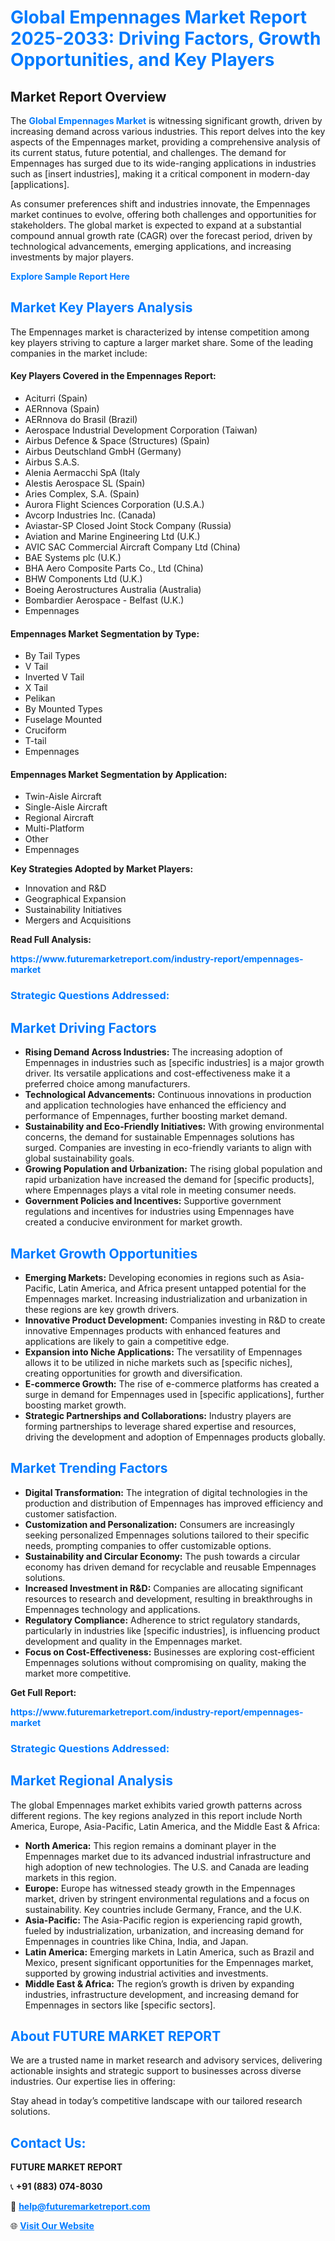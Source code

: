 <h1 style="color: #007BFF;">Global Empennages Market Report 2025-2033: Driving Factors, Growth Opportunities, and Key Players</h1>

<section id="overview">
<h2>Market Report Overview</h2>
<p>The <a href="https://www.futuremarketreport.com/industry-report/empennages-market" style="color: #007BFF; text-decoration: none;"><strong>Global Empennages Market</strong></a> is witnessing significant growth, driven by increasing demand across various industries. This report delves into the key aspects of the Empennages market, providing a comprehensive analysis of its current status, future potential, and challenges. The demand for Empennages has surged due to its wide-ranging applications in industries such as [insert industries], making it a critical component in modern-day [applications].</p>
<p>As consumer preferences shift and industries innovate, the Empennages market continues to evolve, offering both challenges and opportunities for stakeholders. The global market is expected to expand at a substantial compound annual growth rate (CAGR) over the forecast period, driven by technological advancements, emerging applications, and increasing investments by major players.</p>
</section>

<section id="overview">
<p><a href="https://www.futuremarketreport.com/request-sample/reportId=106533" style="color: #007BFF; text-decoration: none;"><strong>Explore Sample Report Here</strong></a></p>
</section>

<section id="key-players">
<h2 style="color: #007BFF;">Market Key Players Analysis</h2>
<p>The Empennages market is characterized by intense competition among key players striving to capture a larger market share. Some of the leading companies in the market include:</p>
<h4>Key Players Covered in the Empennages Report:</h4>
<ul><li>Aciturri (Spain)</li><li>AERnnova (Spain)</li><li>AERnnova do Brasil (Brazil)</li><li>Aerospace Industrial Development Corporation (Taiwan)</li><li>Airbus Defence &amp; Space (Structures) (Spain)</li><li>Airbus Deutschland GmbH (Germany)</li><li>Airbus S.A.S.</li><li>Alenia Aermacchi SpA (Italy</li><li>Alestis Aerospace SL (Spain)</li><li>Aries Complex, S.A. (Spain)</li><li>Aurora Flight Sciences Corporation (U.S.A.)</li><li>Avcorp Industries Inc. (Canada)</li><li>Aviastar-SP Closed Joint Stock Company (Russia)</li><li>Aviation and Marine Engineering Ltd (U.K.)</li><li>AVIC SAC Commercial Aircraft Company Ltd (China)</li><li>BAE Systems plc (U.K.)</li><li>BHA Aero Composite Parts Co., Ltd (China)</li><li>BHW Components Ltd (U.K.)</li><li>Boeing Aerostructures Australia (Australia)</li><li>Bombardier Aerospace - Belfast (U.K.)</li><li>Empennages</li></ul>
<h4>Empennages Market Segmentation by Type:</h4>
<ul><li>By Tail Types</li><li>V Tail</li><li>Inverted V Tail</li><li>X Tail</li><li>Pelikan</li><li>By Mounted Types</li><li>Fuselage Mounted</li><li>Cruciform</li><li>T-tail</li><li>Empennages</li></ul>

<h4>Empennages Market Segmentation by Application:</h4>
<ul><li>Twin-Aisle Aircraft</li><li>Single-Aisle Aircraft</li><li>Regional Aircraft</li><li>Multi-Platform</li><li>Other</li><li>Empennages</li></ul>
<p><strong>Key Strategies Adopted by Market Players:</strong></p>
<ul>
<li>Innovation and R&D</li>
<li>Geographical Expansion</li>
<li>Sustainability Initiatives</li>
<li>Mergers and Acquisitions</li>
</ul>
</section>

<section>
<p><strong>Read Full Analysis: </strong></p><a href="https://www.futuremarketreport.com/industry-report/empennages-market" style="color: #007BFF; text-decoration: none;"><strong>https://www.futuremarketreport.com/industry-report/empennages-market</strong></a>
<h3 style="color: #007BFF;">Strategic Questions Addressed:</h3>
</section>

<section id="driving-factors">
<h2 style="color: #007BFF;">Market Driving Factors</h2>
<ul>
<li><strong>Rising Demand Across Industries:</strong> The increasing adoption of Empennages in industries such as [specific industries] is a major growth driver. Its versatile applications and cost-effectiveness make it a preferred choice among manufacturers.</li>
<li><strong>Technological Advancements:</strong> Continuous innovations in production and application technologies have enhanced the efficiency and performance of Empennages, further boosting market demand.</li>
<li><strong>Sustainability and Eco-Friendly Initiatives:</strong> With growing environmental concerns, the demand for sustainable Empennages solutions has surged. Companies are investing in eco-friendly variants to align with global sustainability goals.</li>
<li><strong>Growing Population and Urbanization:</strong> The rising global population and rapid urbanization have increased the demand for [specific products], where Empennages plays a vital role in meeting consumer needs.</li>
<li><strong>Government Policies and Incentives:</strong> Supportive government regulations and incentives for industries using Empennages have created a conducive environment for market growth.</li>
</ul>
</section>

<section id="growth-opportunities">
<h2 style="color: #007BFF;">Market Growth Opportunities</h2>
<ul>
<li><strong>Emerging Markets:</strong> Developing economies in regions such as Asia-Pacific, Latin America, and Africa present untapped potential for the Empennages market. Increasing industrialization and urbanization in these regions are key growth drivers.</li>
<li><strong>Innovative Product Development:</strong> Companies investing in R&D to create innovative Empennages products with enhanced features and applications are likely to gain a competitive edge.</li>
<li><strong>Expansion into Niche Applications:</strong> The versatility of Empennages allows it to be utilized in niche markets such as [specific niches], creating opportunities for growth and diversification.</li>
<li><strong>E-commerce Growth:</strong> The rise of e-commerce platforms has created a surge in demand for Empennages used in [specific applications], further boosting market growth.</li>
<li><strong>Strategic Partnerships and Collaborations:</strong> Industry players are forming partnerships to leverage shared expertise and resources, driving the development and adoption of Empennages products globally.</li>
</ul>
</section>

<section id="trending-factors">
<h2 style="color: #007BFF;">Market Trending Factors</h2>
<ul>
<li><strong>Digital Transformation:</strong> The integration of digital technologies in the production and distribution of Empennages has improved efficiency and customer satisfaction.</li>
<li><strong>Customization and Personalization:</strong> Consumers are increasingly seeking personalized Empennages solutions tailored to their specific needs, prompting companies to offer customizable options.</li>
<li><strong>Sustainability and Circular Economy:</strong> The push towards a circular economy has driven demand for recyclable and reusable Empennages solutions.</li>
<li><strong>Increased Investment in R&D:</strong> Companies are allocating significant resources to research and development, resulting in breakthroughs in Empennages technology and applications.</li>
<li><strong>Regulatory Compliance:</strong> Adherence to strict regulatory standards, particularly in industries like [specific industries], is influencing product development and quality in the Empennages market.</li>
<li><strong>Focus on Cost-Effectiveness:</strong> Businesses are exploring cost-efficient Empennages solutions without compromising on quality, making the market more competitive.</li>
</ul>
</section>

<section>
<p><strong>Get Full Report: </strong></p><a href="https://www.futuremarketreport.com/industry-report/empennages-market" style="color: #007BFF; text-decoration: none;"><strong>https://www.futuremarketreport.com/industry-report/empennages-market</strong></a>
<h3 style="color: #007BFF;">Strategic Questions Addressed:</h3>
</section>


<section id="regional-analysis">
<h2 style="color: #007BFF;">Market Regional Analysis</h2>
<p>The global Empennages market exhibits varied growth patterns across different regions. The key regions analyzed in this report include North America, Europe, Asia-Pacific, Latin America, and the Middle East & Africa:</p>
<ul>
<li><strong>North America:</strong> This region remains a dominant player in the Empennages market due to its advanced industrial infrastructure and high adoption of new technologies. The U.S. and Canada are leading markets in this region.</li>
<li><strong>Europe:</strong> Europe has witnessed steady growth in the Empennages market, driven by stringent environmental regulations and a focus on sustainability. Key countries include Germany, France, and the U.K.</li>
<li><strong>Asia-Pacific:</strong> The Asia-Pacific region is experiencing rapid growth, fueled by industrialization, urbanization, and increasing demand for Empennages in countries like China, India, and Japan.</li>
<li><strong>Latin America:</strong> Emerging markets in Latin America, such as Brazil and Mexico, present significant opportunities for the Empennages market, supported by growing industrial activities and investments.</li>
<li><strong>Middle East & Africa:</strong> The region’s growth is driven by expanding industries, infrastructure development, and increasing demand for Empennages in sectors like [specific sectors].</li>
</ul>
</section>

<footer>
<h2 style="color: #007BFF;">About FUTURE MARKET REPORT</h2>
<p>We are a trusted name in market research and advisory services, delivering actionable insights and strategic support to businesses across diverse industries. Our expertise lies in offering:</p>

<p>Stay ahead in today’s competitive landscape with our tailored research solutions.</p>

<h2 style="color: #007BFF;">Contact Us:</h2>
<p><strong>FUTURE MARKET REPORT</strong></p>
<p>📞 <strong>+91 (883) 074-8030</strong></p>
<p>📧 <strong><a href="mailto:help@futuremarketreport.com" style="color: #007BFF;">help@futuremarketreport.com</a></strong></p>
<p>🌐 <strong><a href="https://www.futuremarketreport.com/" style="color: #007BFF;">Visit Our Website</a></strong></p>
</footer>